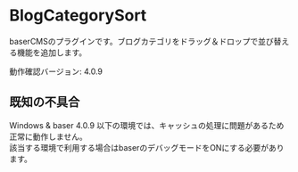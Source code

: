 # BlogCategorySort
baserCMSのプラグインです。ブログカテゴリをドラッグ＆ドロップで並び替える機能を追加します。

動作確認バージョン: 4.0.9

## 既知の不具合
Windows & baser 4.0.9 以下の環境では、キャッシュの処理に問題があるため正常に動作しません。  
該当する環境で利用する場合はbaserのデバッグモードをONにする必要があります。
